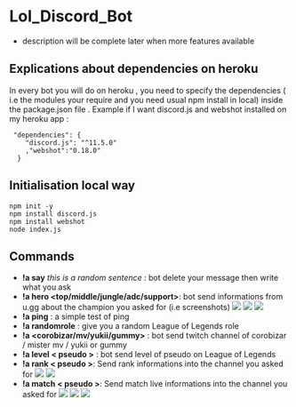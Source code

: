 # Lol_Discord_Bot
* description will be complete later when more features available
## Explications about dependencies on heroku
In every bot you will do on heroku , you need to specify the dependencies ( i.e the modules your require and you need usual npm install in local) inside the package.json file .
Example if I want discord.js and webshot installed on my heroku app :
```
 "dependencies": {
    "discord.js": "^11.5.0"
    ,"webshot":"0.18.0"
  }
```
## Initialisation local way
```
npm init -y
npm install discord.js
npm install webshot
node index.js
```
## Commands
 * __!a say__ _this is a random sentence_ :  bot delete your message then write what you ask 
 * __!a hero <champion> <top/middle/jungle/adc/support>__: bot send informations from u.gg about the champion you asked for (i.e screenshots) 
 ![](https://i.imgur.com/Qk1FfLx.png)
 ![](https://i.imgur.com/9LhUNcM.png)
 ![](https://i.imgur.com/hnXDLdx.png)
 * __!a ping__ : a simple test of ping
 * __!a randomrole__ : give you a random League of Legends role
 * __!a <corobizar/mv/yukii/gummy>__ : bot send twitch channel of corobizar / mister mv / yukii or gummy
  * __!a level < pseudo >__ : bot send level of pseudo on League of Legends
 * __!a rank < pseudo >__: Send rank informations into the channel you asked for
 ![](https://i.imgur.com/qO6xrVP.png)
 ![](https://i.imgur.com/M3MLPi7.png)
 * __!a match < pseudo >__: Send match live informations into the channel you asked for
 ![](https://i.imgur.com/ZRzViYt.png)
 ![](https://i.imgur.com/KeGjenB.png)
 ![](https://i.imgur.com/3JG3FKF.png)
